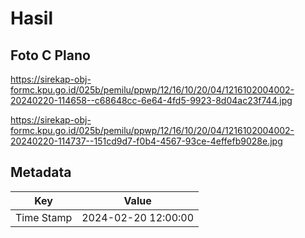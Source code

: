 # Hasil

## Foto C Plano

https://sirekap-obj-formc.kpu.go.id/025b/pemilu/ppwp/12/16/10/20/04/1216102004002-20240220-114658--c68648cc-6e64-4fd5-9923-8d04ac23f744.jpg

https://sirekap-obj-formc.kpu.go.id/025b/pemilu/ppwp/12/16/10/20/04/1216102004002-20240220-114737--151cd9d7-f0b4-4567-93ce-4effefb9028e.jpg


## Metadata

| Key        | Value               |
| ---------- | ------------------- |
| Time Stamp | 2024-02-20 12:00:00 |



